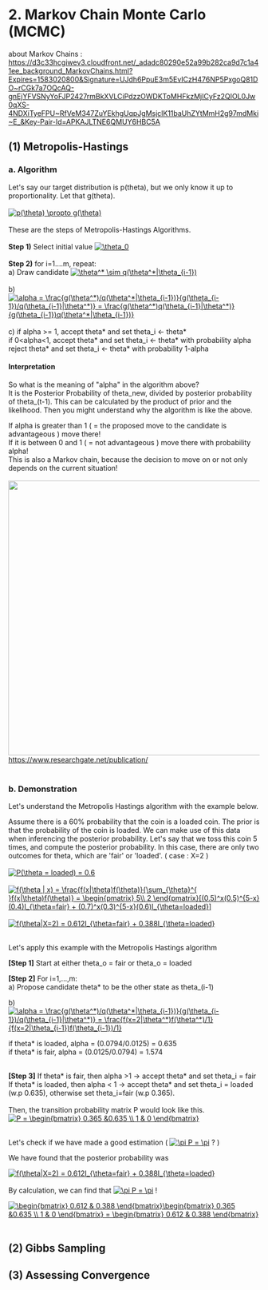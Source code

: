 # 2. Markov Chain Monte Carlo (MCMC)
about Markov Chains : https://d3c33hcgiwev3.cloudfront.net/_adadc80290e52a99b282ca9d7c1a41ee_background_MarkovChains.html?Expires=1583020800&Signature=UJdh6PpuE3m5EvICzH476NP5PxgoQ81DO~rCGk7a7OQcAQ-gnEjYFVSNyYoFJP2427rmBkXVLCiPdzzOWDKToMHFkzMjICyFz2QIOL0Jw0qXS-4NDXiTyeFPU~RfVeM347ZuYEkhgUqpJgMsjclK11baUhZYtMmH2g97mdMki~E_&Key-Pair-Id=APKAJLTNE6QMUY6HBC5A

## (1) Metropolis-Hastings
### a. Algorithm
Let's say our target distribution is p(theta), but we only know it up to proportionality. Let that g(theta).
</br>
</br>
<a href="https://www.codecogs.com/eqnedit.php?latex=p(\theta)&space;\propto&space;g(\theta)" target="_blank"><img src="https://latex.codecogs.com/gif.latex?p(\theta)&space;\propto&space;g(\theta)" title="p(\theta) \propto g(\theta)" /></a>
</br>
</br>
These are the steps of Metropolis-Hastings Algorithms.
</br>
</br>
**Step 1)** Select initial value <a href="https://www.codecogs.com/eqnedit.php?latex=\theta_0" target="_blank"><img src="https://latex.codecogs.com/gif.latex?\theta_0" title="\theta_0" /></a>
</br>
</br>
**Step 2)** for i=1....m, repeat: </br>
a) Draw candidate <a href="https://www.codecogs.com/eqnedit.php?latex=\theta^*&space;\sim&space;q(\theta^*|\theta_{i-1})" target="_blank"><img src="https://latex.codecogs.com/gif.latex?\theta^*&space;\sim&space;q(\theta^*|\theta_{i-1})" title="\theta^* \sim q(\theta^*|\theta_{i-1})" /></a>
</br>
</br>
b) <a href="https://www.codecogs.com/eqnedit.php?latex=\alpha&space;=&space;\frac{g(\theta^*)/q(\theta^*|\theta_{i-1})}{g(\theta_{i-1})/q(\theta_{i-1}|\theta^*)}&space;=&space;\frac{g(\theta^*)q(\theta_{i-1}|\theta^*)}{g(\theta_{i-1})q(\theta^*|\theta_{i-1})}" target="_blank"><img src="https://latex.codecogs.com/gif.latex?\alpha&space;=&space;\frac{g(\theta^*)/q(\theta^*|\theta_{i-1})}{g(\theta_{i-1})/q(\theta_{i-1}|\theta^*)}&space;=&space;\frac{g(\theta^*)q(\theta_{i-1}|\theta^*)}{g(\theta_{i-1})q(\theta^*|\theta_{i-1})}" title="\alpha = \frac{g(\theta^*)/q(\theta^*|\theta_{i-1})}{g(\theta_{i-1})/q(\theta_{i-1}|\theta^*)} = \frac{g(\theta^*)q(\theta_{i-1}|\theta^*)}{g(\theta_{i-1})q(\theta^*|\theta_{i-1})}" /></a>
</br>
</br>
c) if alpha >= 1, accept theta* and set theta_i <- theta* </br>
   if 0<alpha<1, accept theta* and set theta_i <- theta* with probability alpha </br>
                 reject theta* and set theta_i <- theta* with probability 1-alpha
</br>

#### Interpretation
So what is the meaning of "alpha" in the algorithm above? </br>
It is the Posterior Probability of theta_new, divided by posterior probability of theta_(t-1). This can be calculated by the product of 
prior and the likelihood. Then you might understand why the algorithm is like the above.
</br>

If alpha is greater than 1 ( = the proposed move to the candidate is advantageous ) move there! </br>
If it is between 0 and 1 ( = not advantageous ) move there with probability alpha! </br>
This is also a Markov chain, because the decision to move on or not only depends on the current situation!
</br>
</br>
<img src="https://www.researchgate.net/publication/279248766/figure/fig8/AS:668369330126848@1536363074045/Illustration-of-Metropolis-Hastings-M-H-algorithm-explained-in-Figure-1.ppm" width="550" /> </br>
https://www.researchgate.net/publication/
</br>
</br>

### b. Demonstration
Let's understand the Metropolis Hastings algorithm with the example below. 
</br>

Assume there is a 60% probability that the coin is a loaded coin. The prior is that the probability of the coin is loaded. We can make use of this data when inferencing the posterior probability. Let's say that we toss this coin 5 times, and compute 
the posterior probability. In this case, there are only two outcomes for theta, which are 'fair' or 'loaded'. ( case : X=2 )
</br>
</br>
<a href="https://www.codecogs.com/eqnedit.php?latex=P(\theta&space;=&space;loaded)&space;=&space;0.6" target="_blank"><img src="https://latex.codecogs.com/gif.latex?P(\theta&space;=&space;loaded)&space;=&space;0.6" title="P(\theta = loaded) = 0.6" /></a>
</br>
</br>
<a href="https://www.codecogs.com/eqnedit.php?latex=f(\theta&space;|&space;x)&space;=&space;\frac{f(x|\theta)f(\theta)}{\sum_{\theta}^{&space;}f(x|\theta)f(\theta)}&space;=&space;\begin{pmatrix}&space;5\\&space;2&space;\end{pmatrix}[(0.5)^x(0.5)^{5-x}(0.4)I_{\theta=fair}&space;&plus;&space;(0.7)^x(0.3)^{5-x}(0.6)I_{\theta=loaded}]" target="_blank"><img src="https://latex.codecogs.com/gif.latex?f(\theta&space;|&space;x)&space;=&space;\frac{f(x|\theta)f(\theta)}{\sum_{\theta}^{&space;}f(x|\theta)f(\theta)}&space;=&space;\begin{pmatrix}&space;5\\&space;2&space;\end{pmatrix}[(0.5)^x(0.5)^{5-x}(0.4)I_{\theta=fair}&space;&plus;&space;(0.7)^x(0.3)^{5-x}(0.6)I_{\theta=loaded}]" title="f(\theta | x) = \frac{f(x|\theta)f(\theta)}{\sum_{\theta}^{ }f(x|\theta)f(\theta)} = \begin{pmatrix} 5\\ 2 \end{pmatrix}[(0.5)^x(0.5)^{5-x}(0.4)I_{\theta=fair} + (0.7)^x(0.3)^{5-x}(0.6)I_{\theta=loaded}]" /></a>
</br>
</br>
<a href="https://www.codecogs.com/eqnedit.php?latex=f(\theta|X=2)&space;=&space;0.612I_{\theta=fair}&space;&plus;&space;0.388I_{\theta=loaded}" target="_blank"><img src="https://latex.codecogs.com/gif.latex?f(\theta|X=2)&space;=&space;0.612I_{\theta=fair}&space;&plus;&space;0.388I_{\theta=loaded}" title="f(\theta|X=2) = 0.612I_{\theta=fair} + 0.388I_{\theta=loaded}" /></a>
</br>
</br>

Let's apply this example with the Metropolis Hastings algorithm
</br>

**[Step 1]** Start at either theta_o = fair or theta_o = loaded 
</br>

**[Step 2]** For i=1,...,m: </br>
a) Propose candidate theta* to be the other state as theta_(i-1)
</br>

b) <a href="https://www.codecogs.com/eqnedit.php?latex=\alpha&space;=&space;\frac{g(\theta^*)/q(\theta^*|\theta_{i-1})}{g(\theta_{i-1})/q(\theta_{i-1}|\theta^*)}&space;=&space;\frac{f(x=2|\theta^*)f(\theta^*)/1}{f(x=2|\theta_{i-1})f(\theta_{i-1})/1}" target="_blank"><img src="https://latex.codecogs.com/gif.latex?\alpha&space;=&space;\frac{g(\theta^*)/q(\theta^*|\theta_{i-1})}{g(\theta_{i-1})/q(\theta_{i-1}|\theta^*)}&space;=&space;\frac{f(x=2|\theta^*)f(\theta^*)/1}{f(x=2|\theta_{i-1})f(\theta_{i-1})/1}" title="\alpha = \frac{g(\theta^*)/q(\theta^*|\theta_{i-1})}{g(\theta_{i-1})/q(\theta_{i-1}|\theta^*)} = \frac{f(x=2|\theta^*)f(\theta^*)/1}{f(x=2|\theta_{i-1})f(\theta_{i-1})/1}" /></a>
</br>

if theta* is loaded, alpha = (0.0794/0.0125) = 0.635 </br>
if theta* is fair, alpha = (0.0125/0.0794) = 1.574 </br>
</br>

**[Step 3]**
If theta* is fair, then alpha >1 -> accept theta* and set theta_i = fair </br>
If theta* is loaded, then alpha < 1 -> accept theta* and set theta_i = loaded (w.p 0.635),  otherwise set theta_i=fair (w.p 0.365).</br>
</br>
Then, the transition probability matrix P would look like this.
</br>
<a href="https://www.codecogs.com/eqnedit.php?latex=P&space;=&space;\begin{bmatrix}&space;0.365&space;&0.635&space;\\&space;1&space;&&space;0&space;\end{bmatrix}" target="_blank"><img src="https://latex.codecogs.com/gif.latex?P&space;=&space;\begin{bmatrix}&space;0.365&space;&0.635&space;\\&space;1&space;&&space;0&space;\end{bmatrix}" title="P = \begin{bmatrix} 0.365 &0.635 \\ 1 & 0 \end{bmatrix}" /></a>
</br>
</br>

Let's check if we have made a good estimation ( <a href="https://www.codecogs.com/eqnedit.php?latex=\pi&space;P&space;=&space;\pi" target="_blank"><img src="https://latex.codecogs.com/gif.latex?\pi&space;P&space;=&space;\pi" title="\pi P = \pi" /></a> ? )
</br>

We have found that the posterior probability was 
</br>

<a href="https://www.codecogs.com/eqnedit.php?latex=f(\theta|X=2)&space;=&space;0.612I_{\theta=fair}&space;&plus;&space;0.388I_{\theta=loaded}" target="_blank"><img src="https://latex.codecogs.com/gif.latex?f(\theta|X=2)&space;=&space;0.612I_{\theta=fair}&space;&plus;&space;0.388I_{\theta=loaded}" title="f(\theta|X=2) = 0.612I_{\theta=fair} + 0.388I_{\theta=loaded}" /></a>
</br>
</br>
By calculation, we can find that <a href="https://www.codecogs.com/eqnedit.php?latex=\pi&space;P&space;=&space;\pi" target="_blank"><img src="https://latex.codecogs.com/gif.latex?\pi&space;P&space;=&space;\pi" title="\pi P = \pi" /></a> !
</br>

<a href="https://www.codecogs.com/eqnedit.php?latex=\begin{bmatrix}&space;0.612&space;&&space;0.388&space;\end{bmatrix}\begin{bmatrix}&space;0.365&space;&0.635&space;\\&space;1&space;&&space;0&space;\end{bmatrix}&space;=&space;\begin{bmatrix}&space;0.612&space;&&space;0.388&space;\end{bmatrix}" target="_blank"><img src="https://latex.codecogs.com/gif.latex?\begin{bmatrix}&space;0.612&space;&&space;0.388&space;\end{bmatrix}\begin{bmatrix}&space;0.365&space;&0.635&space;\\&space;1&space;&&space;0&space;\end{bmatrix}&space;=&space;\begin{bmatrix}&space;0.612&space;&&space;0.388&space;\end{bmatrix}" title="\begin{bmatrix} 0.612 & 0.388 \end{bmatrix}\begin{bmatrix} 0.365 &0.635 \\ 1 & 0 \end{bmatrix} = \begin{bmatrix} 0.612 & 0.388 \end{bmatrix}" /></a>
</br>
</br>

## (2) Gibbs Sampling

## (3) Assessing Convergence
